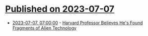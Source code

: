 # [Published on 2023-07-07](index.md)

* [2023-07-07, 07:00:00](https://entertainment.slashdot.org/story/23/07/07/2144212/harvard-professor-believes-hes-found-fragments-of-alien-technology?utm_source=rss1.0mainlinkanon&utm_medium=feed) - [Harvard Professor Believes He's Found Fragments of Alien Technology](https://entertainment.slashdot.org/story/23/07/07/2144212/harvard-professor-believes-hes-found-fragments-of-alien-technology?utm_source=rss1.0mainlinkanon&utm_medium=feed)
